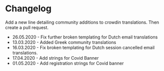 # Changelog

Add a new line detailing community additions to crowdin translations. Then create a pull request.

* 26.05.2020 - Fix further broken templating for Dutch email translations
* 13.03.2020 - Added Greek community translations
* 16.03.2020 - Fix broken templating for Dutch session cancelled email translations.
* 17.04.2020 - Add strings for Covid Banner
* 01.05.2020 - Add registration strings for Covid banner
